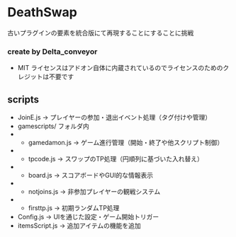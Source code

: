 # DeathSwap
古いプラグインの要素を統合版にて再現することにすることに挑戦
### create by Delta_conveyor
- MIT ライセンスはアドオン自体に内蔵されているのでライセンスのためのクレジットは不要です
## scripts
- JoinE.js → プレイヤーの参加・退出イベント処理（タグ付けや管理）
- gamescripts/ フォルダ内
- - gamedamon.js → ゲーム進行管理（開始・終了や他スクリプト制御）
- - tpcode.js → スワップのTP処理（円順列に基づいた入れ替え）
- - board.js → スコアボードやGUI的な情報表示
- - notjoins.js → 非参加プレイヤーの観戦システム
- - firsttp.js → 初期ランダムTP処理
- Config.js → UIを通じた設定・ゲーム開始トリガー
- itemsScript.js → 追加アイテムの機能を追加